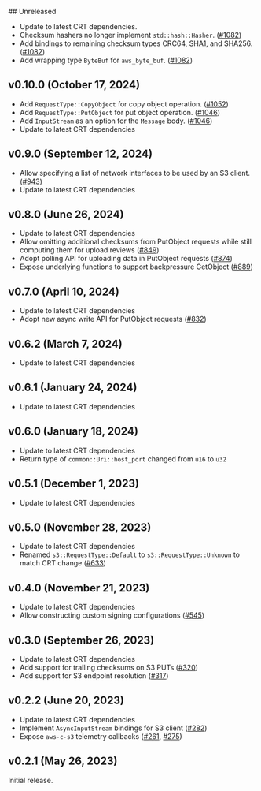 ## Unreleased

* Update to latest CRT dependencies.
* Checksum hashers no longer implement `std::hash::Hasher`. ([#1082](https://github.com/awslabs/mountpoint-s3/pull/1082))
* Add bindings to remaining checksum types CRC64, SHA1, and SHA256. ([#1082](https://github.com/awslabs/mountpoint-s3/pull/1082))
* Add wrapping type `ByteBuf` for `aws_byte_buf`. ([#1082](https://github.com/awslabs/mountpoint-s3/pull/1082))

## v0.10.0 (October 17, 2024)

* Add `RequestType::CopyObject` for copy object operation. ([#1052](https://github.com/awslabs/mountpoint-s3/pull/1052))
* Add `RequestType::PutObject` for put object operation. ([#1046](https://github.com/awslabs/mountpoint-s3/pull/1046))
* Add `InputStream` as an option for the `Message` body. ([#1046](https://github.com/awslabs/mountpoint-s3/pull/1046))
* Update to latest CRT dependencies

## v0.9.0 (September 12, 2024)

* Allow specifying a list of network interfaces to be used by an S3 client. ([#943](https://github.com/awslabs/mountpoint-s3/pull/943))
* Update to latest CRT dependencies

## v0.8.0 (June 26, 2024)

* Update to latest CRT dependencies
* Allow omitting additional checksums from PutObject requests while still computing them for upload reviews ([#849](https://github.com/awslabs/mountpoint-s3/pull/849))
* Adopt polling API for uploading data in PutObject requests ([#874](https://github.com/awslabs/mountpoint-s3/pull/874))
* Expose underlying functions to support backpressure GetObject ([#889](https://github.com/awslabs/mountpoint-s3/pull/889))

## v0.7.0 (April 10, 2024)

* Update to latest CRT dependencies
* Adopt new async write API for PutObject requests ([#832](https://github.com/awslabs/mountpoint-s3/pull/832))

## v0.6.2 (March 7, 2024)

* Update to latest CRT dependencies

## v0.6.1 (January 24, 2024)

* Update to latest CRT dependencies

## v0.6.0 (January 18, 2024)

* Update to latest CRT dependencies
* Return type of `common::Uri::host_port` changed from `u16` to `u32`

## v0.5.1 (December 1, 2023)

* Update to latest CRT dependencies

## v0.5.0 (November 28, 2023)

* Update to latest CRT dependencies
* Renamed `s3::RequestType::Default` to `s3::RequestType::Unknown` to match CRT change ([#633](https://github.com/awslabs/mountpoint-s3/pull/633))

## v0.4.0 (November 21, 2023)

* Update to latest CRT dependencies
* Allow constructing custom signing configurations ([#545](https://github.com/awslabs/mountpoint-s3/pull/545))

## v0.3.0 (September 26, 2023)

* Update to latest CRT dependencies
* Add support for trailing checksums on S3 PUTs ([#320](https://github.com/awslabs/mountpoint-s3/pull/320))
* Add support for S3 endpoint resolution ([#317](https://github.com/awslabs/mountpoint-s3/pull/317))

## v0.2.2 (June 20, 2023)

* Update to latest CRT dependencies
* Implement `AsyncInputStream` bindings for S3 client ([#282](https://github.com/awslabs/mountpoint-s3/pull/282))
* Expose `aws-c-s3` telemetry callbacks ([#261](https://github.com/awslabs/mountpoint-s3/pull/261), [#275](https://github.com/awslabs/mountpoint-s3/pull/275))

## v0.2.1 (May 26, 2023)

Initial release.

